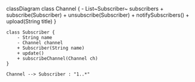 classDiagram
    class Channel {
        - List~Subscriber~ subscribers
        + subscribe(Subscriber)
        + unsubscribe(Subscriber)
        + notifySubscribers()
        + upload(String title)
    }

    class Subscriber {
        - String name
        - Channel channel
        + Subscriber(String name)
        + update()
        + subscribeChannel(Channel ch)
    }

    Channel --> Subscriber : "1..*"